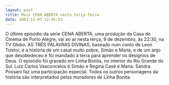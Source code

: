 ```yaml
---
layout: post
title: Mais CENA ABERTA nesta terça-feira
date: 2003-12-07 12:45:53
---
```

 O último episódio da série CENA ABERTA, uma produção da Casa de Cinema de Porto Alegre, vai ao ar nesta terça, 9 de dezembro, às 22:30, na TV Globo. AS TRÊS PALAVRAS DIVINAS, baseado num conto de Leon Tolstoi, é a história de um casal muito pobre, Simão e Maria, e de um anjo que desobedeceu e foi mandado à terra para aprender os desígnios de Deus. O episódio foi gravado em Linha Bonita, no interior do Rio Grande do Sul. Luiz Carlos Vasconcelos é Simão e Regina Casé é Maria. Sandra Possani faz uma participação especial. Todos os outros personagens da história são interpretados pelos moradores de Linha Bonita.